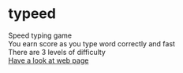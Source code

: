# typeed
Speed typing game<br />
You earn score as you type word correctly and fast<br />
There are 3 levels of difficulty<br />
<a href='https://algostypeed.netlify.app/'>Have a look at web page</a>
